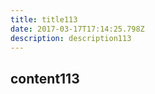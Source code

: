 ```yaml
---
title: title113
date: 2017-03-17T17:14:25.798Z
description: description113
---
```


## content113
  
